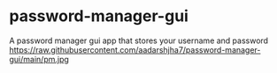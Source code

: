 # password-manager-gui
A password manager gui app that stores your username and password
https://raw.githubusercontent.com/aadarshjha7/password-manager-gui/main/pm.jpg
